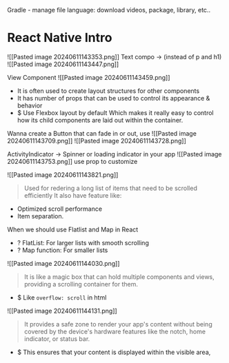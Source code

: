 Gradle - manage file language: download videos, package, library, etc..

# React Native Intro
![[Pasted image 20240611143353.png]]
Text compo -> (instead of p and h1)
![[Pasted image 20240611143447.png]]

View Component
![[Pasted image 20240611143459.png]]
+ It is often used to create layout structures for other components
+ It has number of props that can be used to control its appearance & behavior
+ $ Use Flexbox layout by default 
	Which makes it really easy to control how its child components are laid out within the container.

Wanna create a Button that can fade in or out, use
![[Pasted image 20240611143709.png]]
![[Pasted image 20240611143728.png]]


ActivityIndicator -> Spinner or loading indicator in your app
![[Pasted image 20240611143753.png]]
use prop to customize

![[Pasted image 20240611143821.png]]
> Used for redering a long list of items that need to be scrolled efficiently
	It also have feature like:
+ Optimized scroll performance
+ Item separation.

When we should use Flatlist and Map in React
+ ? FlatList: For larger lists with smooth scrolling
+ ? Map function: For smaller lists


![[Pasted image 20240611144030.png]]
> It is like a magic box that can hold multiple components and views, providing a scrolling container for them.
+ $ Like `overflow: scroll` in html


![[Pasted image 20240611144131.png]]
> It provides a safe zone to render your app's content without being covered by the device's hardware features like the notch, home indicator, or status bar.
+ $ This ensures that your content is displayed within the visible area,

